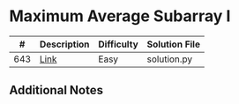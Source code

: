 # Maximum Average Subarray I
|#|Description|Difficulty|Solution File|
|-|-|-|-|
|643|[Link](https://leetcode.com/problems/maximum-average-subarray-i/)|Easy|solution.py|

## Additional Notes
